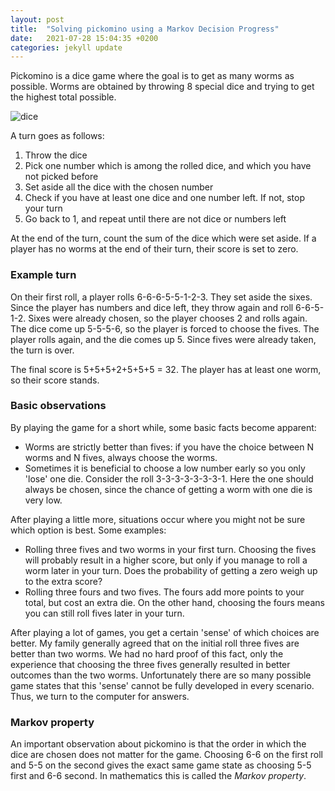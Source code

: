 ```yaml
---
layout: post
title:  "Solving pickomino using a Markov Decision Progress"
date:   2021-07-28 15:04:35 +0200
categories: jekyll update
---
```

Pickomino is a dice game where the goal is to get as many worms as possible.
Worms are obtained by throwing 8 special dice and trying to get the highest total possible.

![dice](http://www.analoggames.com/wp-content/uploads/2016/01/AnalogGames.com_analog_games_board_game_dice_regenwormen_pickomino_heckmeck_reiner_knizia_geek.jpg)

A turn goes as follows:

1. Throw the dice
2. Pick one number which is among the rolled dice, and which you have not picked before
3. Set aside all the dice with the chosen number
4. Check if you have at least one dice and one number left. If not, stop your turn
5. Go back to 1, and repeat until there are not dice or numbers left

At the end of the turn, count the sum of the dice which were set aside.
If a player has no worms at the end of their turn, their score is set to zero.

### Example turn
On their first roll, a player rolls 6-6-6-5-5-1-2-3.
They set aside the sixes.
Since the player has numbers and dice left, they throw again and roll 6-6-5-1-2.
Sixes were already chosen, so the player chooses 2 and rolls again.
The dice come up 5-5-5-6, so the player is forced to choose the fives.
The player rolls again, and the die comes up 5. Since fives were already taken, the turn is over.

The final score is 5+5+5+2+5+5+5 = 32.
The player has at least one worm, so their score stands.

### Basic observations
By playing the game for a short while, some basic facts become apparent:
- Worms are strictly better than fives: if you have the choice between N worms and N fives, always choose the worms.
- Sometimes it is beneficial to choose a low number early so you only 'lose' one die. Consider the roll 3-3-3-3-3-3-3-1. Here the one should always be chosen, since the chance of getting a worm with one die is very low.

After playing a little more, situations occur where you might not be sure which option is best. Some examples:
- Rolling three fives and two worms in your first turn. Choosing the fives will probably result in a higher score, but only if you manage to roll a worm later in your turn. Does the probability of getting a zero weigh up to the extra score?
- Rolling three fours and two fives. The fours add more points to your total, but cost an extra die. On the other hand, choosing the fours means you can still roll fives later in your turn.

After playing a lot of games, you get a certain 'sense' of which choices are better.
My family generally agreed that on the initial roll three fives are better than two worms.
We had no hard proof of this fact, only the experience that choosing the three fives generally resulted in better outcomes than the two worms. Unfortunately there are so many possible game states that this 'sense' cannot be fully developed in every scenario. Thus, we turn to the computer for answers.

### Markov property
An important observation about pickomino is that the order in which the dice are chosen does not matter for the game.
Choosing 6-6 on the first roll and 5-5 on the second gives the exact same game state as choosing 5-5 first and 6-6 second. In mathematics this is called the *Markov property*.
